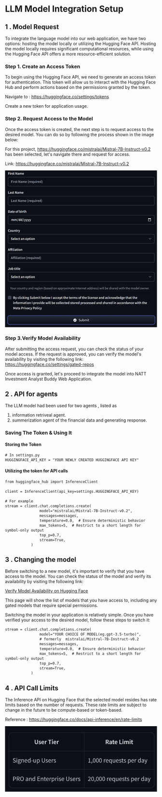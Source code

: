 # LLM Model Integration Setup

## 1 . Model Request

To integrate the language model into our web application, we have two options: hosting the model locally or utilizing the Hugging Face API. Hosting the model locally requires significant computational resources, while using the Hugging Face API offers a more resource-efficient solution.

### Step 1. Create an Access Token

To begin using the Hugging Face API, we need to generate an access token for authentication. This token will allow us to interact with the Hugging Face Hub and perform actions based on the permissions granted by the token.

Navigate to : https://huggingface.co/settings/tokens

Create a new token for application usage. 

### Step 2. Request Access to the Model 

Once the access token is created, the next step is to request access to the desired model. You can do so by following the process shown in the image below:

For this project, https://huggingface.co/mistralai/Mistral-7B-Instruct-v0.2 has been selected, let's navigate there and request for access. 

Link: https://huggingface.co/mistralai/Mistral-7B-Instruct-v0.2

![Requesting The Model](images/image.png)

### Step 3.Verify Model Availability 

After submitting the access request, you can check the status of your model access. If the request is approved, you can verify the model's availability by visiting the following link: https://huggingface.co/settings/gated-repos

Once access is granted, let's proceed to integrate the model into NATT Investment Analyst Buddy Web Application.

## 2 . API for agents

The LLM model had been used for two agents , listed as
1)  information retriveal agent. 
2)  summerization agent of the financial data and generating response. 

### Saving The Token & Using It

#### Storing the Token
```
# In settings.py
HUGGINGFACE_API_KEY = "YOUR NEWLY CREATED HUGGINGFACE API KEY"
```

#### Utilizing the token for API calls
```
from huggingface_hub import InferenceClient

client = InferenceClient(api_key=settings.HUGGINGFACE_API_KEY)

# For example
stream = client.chat.completions.create(
                model="mistralai/Mistral-7B-Instruct-v0.2",
                messages=messages,
                temperature=0.0,  # Ensure deterministic behavior
                max_tokens=5,  # Restrict to a short length for symbol-only output
                top_p=0.7,
                stream=True,
            )
```

## 3 . Changing the model 

Before switching to a new model, it's important to verify that you have access to the model. You can check the status of the model and verify its availability by visiting the following link:

[Verify Model Availability on Hugging Face](https://huggingface.co/settings/gated-repos)

This page will show the list of models that you have access to, including any gated models that require special permissions.


Switching the model in your application is relatively simple. Once you have verified your access to the desired model, follow these steps to switch it:

```
stream = client.chat.completions.create(
                model="YOUR CHOICE OF MODEL(eg.gpt-3.5-turbo)", 
                # formerly  mistralai/Mistral-7B-Instruct-v0.2
                messages=messages,
                temperature=0.0,  # Ensure deterministic behavior
                max_tokens=5,  # Restrict to a short length for symbol-only output
                top_p=0.7,
                stream=True,
            )
```

## 4 . API Call Limits 

The Inference API on Hugging Face that the selected model resides has rate limits based on the number of requests. These rate limits are subject to change in the future to be compute-based or token-based.

Reference : https://huggingface.co/docs/api-inference/en/rate-limits 

![Request Per Day As Shown](images/requestPerDay.png)